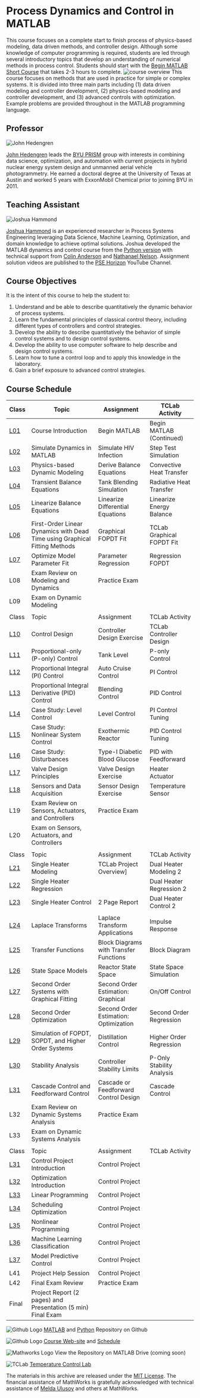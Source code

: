 # Process Dynamics and Control in MATLAB
This course focuses on a complete start to finish process of physics-based modeling, data driven methods, and controller design. Although some knowledge of computer programming is required, students are led through several introductory topics that develop an understanding of numerical methods in process control. Students should start with the [Begin MATLAB Short Course](https://github.com/APMonitor/begin_matlab) that takes 2-3 hours to complete.
![course overview](./images/pdc_overview.png)
This course focuses on methods that are used in practice for simple or complex systems. It is divided into three main parts including (1) data driven modeling and controller development, (2) physics-based modeling and controller development, and (3) advanced controls with optimization. Example problems are provided throughout in the MATLAB programming language.
## Professor
![John Hedengren](./images/hedengren.jpg)

[John Hedengren](https://www.linkedin.com/in/hedengren/) leads the [BYU PRISM](https://apm.byu.edu/) group with interests in combining data science, optimization, and automation with current projects in hybrid nuclear energy system design and unmanned aerial vehicle photogrammetry. He earned a doctoral degree at the University of Texas at Austin and worked 5 years with ExxonMobil Chemical prior to joining BYU in 2011.
## Teaching Assistant
![Joshua Hammond](./images/hammond.jpg)

[Joshua Hammond](https://www.linkedin.com/in/j-edward-hammond) is an experienced researcher in Process Systems Engineering leveraging Data Science, Machine Learning, Optimization, and domain knowledge to achieve optimal solutions. Joshua developed the MATLAB dynamics and control course from the [Python version](https://apmonitor.com/pdc) with technical support from [Colin Anderson](https://www.linkedin.com/in/colin-r-anderson/) and [Nathanael Nelson](https://www.linkedin.com/in/nathanael-martin-nelson-eit-a3183598/). Assignment solution videos are published to the [PSE Horizon](https://www.youtube.com/channel/UCGsMPf9oCqIeuOtZEKAxaqg) YouTube Channel.
## Course Objectives
It is the intent of this course to help the student to:
1. Understand and be able to describe quantitatively the dynamic behavior of process systems.
2. Learn the fundamental principles of classical control theory, including different types of controllers and control strategies.
3. Develop the ability to describe quantitatively the behavior of simple control systems and to design control systems.
4. Develop the ability to use computer software to help describe and design control systems.
5. Learn how to tune a control loop and to apply this knowledge in the laboratory.
6. Gain a brief exposure to advanced control strategies.

## Course Schedule

| Class                                                 | Topic                                                                          | Assignment                                  | TCLab Activity                               |
|-------------------------------------------------------|--------------------------------------------------------------------------------|---------------------------------------------|----------------------------------------------|
| [L01](https://github.com/APMonitor/mdc/tree/main/L01) | Course Introduction                                                            | Begin MATLAB                                | Begin MATLAB (Continued)                     |
| [L02](https://github.com/APMonitor/mdc/tree/main/L02) | Simulate Dynamics in MATLAB                                                    | Simulate HIV Infection                      | Step Test Simulation                         |
| [L03](https://github.com/APMonitor/mdc/tree/main/L03) | Physics-based Dynamic Modeling                                                 | Derive Balance Equations                    | Convective Heat Transfer                     |
| [L04](https://github.com/APMonitor/mdc/tree/main/L04) | Transient Balance Equations                                                    | Tank Blending Simulation                    | Radiative Heat Transfer                      |
| [L05](https://github.com/APMonitor/mdc/tree/main/L05) | Linearize Balance Equations                                                    | Linearize Differential Equations            | Linearize Energy Balance                     |
| [L06](https://github.com/APMonitor/mdc/tree/main/L06) | First-Order Linear Dynamics with Dead Time using Graphical Fitting Methods     | Graphical FOPDT Fit                         | TCLab Graphical FOPDT Fit                    |
| [L07](https://github.com/APMonitor/mdc/tree/main/L07) | Optimize Model Parameter Fit                                                   | Parameter Regression                        | Regression FOPDT                             |
| L08                                                   | Exam Review on Modeling and Dynamics                                           | Practice Exam                               |                                              |
| L09                                                   | Exam on Dynamic Modeling                                                       |                                             |                                              |
|                                                       |                                                                                |                                             |                                              |
| Class                                                 | Topic                                                                          | Assignment                                  | TCLab Activity                               |
| [L10](https://github.com/APMonitor/mdc/tree/main/L10) | Control Design                                                                 | Controller Design Exercise                  | TCLab Controller Design                      |
| [L11](https://github.com/APMonitor/mdc/tree/main/L11) | Proportional-only (P-only) Control                                             | Tank Level                                  | P-only Control                               |
| [L12](https://github.com/APMonitor/mdc/tree/main/L12) | Proportional Integral (PI) Control                                             | Auto Cruise Control                         | PI Control                                   |
| [L13](https://github.com/APMonitor/mdc/tree/main/L13) | Proportional Integral Derivative (PID) Control                                 | Blending Control                            | PID Control                                  |
| [L14](https://github.com/APMonitor/mdc/tree/main/L14) | Case Study: Level Control                                                      | Level Control                               | PI Control Tuning                            |
| [L15](https://github.com/APMonitor/mdc/tree/main/L15) | Case Study: Nonlinear System Control                                           | Exothermic Reactor                          | PID Control Tuning                           |
| [L16](https://github.com/APMonitor/mdc/tree/main/L16) | Case Study: Disturbances                                                       | Type-I Diabetic Blood Glucose               | PID with Feedforward                         |
| [L17](https://github.com/APMonitor/mdc/tree/main/L17) | Valve Design Principles                                                        | Valve Design Exercise                       | Heater Actuator                              |
| [L18](https://github.com/APMonitor/mdc/tree/main/L18) | Sensors and Data Acquisition                                                   | Sensor Design Exercise                      | Temperature Sensor                           |
| L19                                                   | Exam Review on Sensors, Actuators, and Controllers                             | Practice Exam                               |                                              |
| L20                                                   | Exam on Sensors, Actuators, and Controllers                                    |                                             |                                              |
|                                                       |                                                                                |                                             |                                              |
| Class                                                 | Topic                                                                          | Assignment                                  | TCLab Activity                               |
| [L21](https://github.com/APMonitor/mdc/tree/main/L21) | Single Heater Modeling                                                         | TCLab Project Overview]                     | Dual Heater Modeling 2                       |
| [L22](https://github.com/APMonitor/mdc/tree/main/L22) | Single Heater Regression                                                       |                                             | Dual Heater Regression 2                     |
| [L23](https://github.com/APMonitor/mdc/tree/main/L23) | Single Heater Control                                                          | 2 Page Report                               | Dual Heater Control 2                        |
|                                                       |                                                                                |                                             |                                              |
| [L24](https://github.com/APMonitor/mdc/tree/main/L24) | Laplace Transforms                                                             | Laplace Transform Applications              | Impulse Response                             |
| [L25](https://github.com/APMonitor/mdc/tree/main/L25) | Transfer Functions                                                             | Block Diagrams with Transfer Functions      | Block Diagram                                |
| [L26](https://github.com/APMonitor/mdc/tree/main/L26) | State Space Models                                                             | Reactor State Space                         | State Space Simulation                       |
| [L27](https://github.com/APMonitor/mdc/tree/main/L27) | Second Order Systems with Graphical Fitting                                    | Second Order Estimation: Graphical          | On/Off Control                               |
| [L28](https://github.com/APMonitor/mdc/tree/main/L28) | Second Order Optimization                                                      | Second Order Estimation: Optimization       | Second Order Regression                      |
| [L29](https://github.com/APMonitor/mdc/tree/main/L29) | Simulation of FOPDT, SOPDT, and Higher Order Systems                           | Distillation Control                        | Higher Order Regression                      |
| [L30](https://github.com/APMonitor/mdc/tree/main/L30) | Stability Analysis                                                             | Controller Stability Limits                 | P-Only Stability Analysis                    |
| [L31](https://github.com/APMonitor/mdc/tree/main/L31) | Cascade Control and Feedforward Control                                        | Cascade or Feedforward Control Design       | Cascade Control                              |
| L32                                                   | Exam Review on Dynamic Systems Analysis                                        | Practice Exam                               |                                              |
| L33                                                   | Exam on Dynamic Systems Analysis                                               |                                             |                                              |
|                                                       |                                                                                |                                             |                                              |
| Class                                                 | Topic                                                                          | Assignment                                  | TCLab Activity                               |
| [L31](https://github.com/APMonitor/mdc/tree/main/L31) | Control Project Introduction                                                   | Control Project                             |                                              |
| [L32](https://github.com/APMonitor/mdc/tree/main/L32) | Optimization Introduction                                                      | Control Project                             |                                              |
| [L33](https://github.com/APMonitor/mdc/tree/main/L33) | Linear Programming                                                             | Control Project                             |                                              |
| [L34](https://github.com/APMonitor/mdc/tree/main/L34) | Scheduling Optimization                                                        | Control Project                             |                                              |
| [L35](https://github.com/APMonitor/mdc/tree/main/L35) | Nonlinear Programming                                                          | Control Project                             |                                              |
| [L36](https://github.com/APMonitor/mdc/tree/main/L36) | Machine Learning Classification                                                | Control Project                             |                                              |
| [L37](https://github.com/APMonitor/mdc/tree/main/L37) | Model Predictive Control                                                       | Control Project                             |                                              |
| L41                                                   | Project Help Session                                                           | Control Project                             |                                              |
| L42                                                   | Final Exam Review                                                              | Practice Exam                               |                                              |
| Final                                                 | Project Report (2 pages) and Presentation (5 min) Final Exam                   |                                             |                                              |

![Github Logo](./images/github.png) [MATLAB](https://github.com/APMonitor/mdc) and [Python](https://github.com/APMonitor/pdc) Repository on Github

![Github Logo](./images/apm.png) [Course Web-site](https://apmonitor.com/pdc) and [Schedule](https://apmonitor.com/pdc/index.php/Main/CourseSchedule)

![Mathworks Logo](./images/matlab.png) View the Repository on MATLAB Drive (coming soon)

![TCLab](./images/tclab.png) [Temperature Control Lab](https://apmonitor.com/heat.htm)

The materials in this archive are released under the [MIT License](./LICENSE). The financial assistance of MathWorks is gratefully acknowledged with technical assistance of [Melda Ulusoy](https://www.linkedin.com/in/melda-ulusoy-323bb670/) and others at MathWorks.
